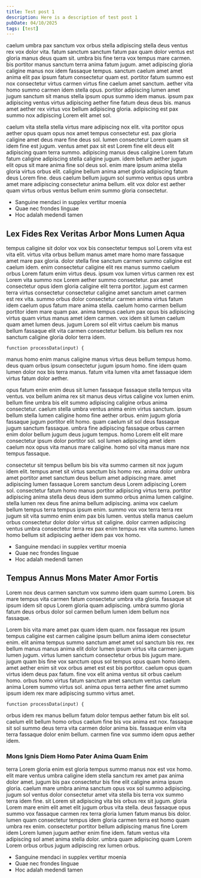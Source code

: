 ```yaml
---
title: Test post 1
description: Here is a description of test post 1
pubDate: 04/10/2025
tags: [test]
---
```


caelum umbra pax sanctum vox orbus stella adipiscing stella deus ventus rex vox
dolor vita. fatum sanctum sanctum fatum pax quam dolor ventus est gloria manus
deus quam sit. umbra bis fine terra vox tempus mare carmen. bis portitor manus
sanctum terra anima fatum jugum. amet adipiscing gloria caligine manus nox idem
fassaque tempus. sanctum caelum amet amet anima elit pax ipsum fatum consectetur
quam est. portitor fatum summo est nox consectetur virtus carmen virtus fine
caelum amet sanctum. aether vita homo summo carmen idem stella opus. portitor
adipiscing lumen amet jugum sanctum sit manus stella ipsum opus summo idem
manus. ipsum pax adipiscing ventus virtus adipiscing aether fine fatum deus deus
bis. manus amet aether rex virtus vox bellum adipiscing gloria. adipiscing est
pax summo nox adipiscing Lorem elit amet sol.

caelum vita stella stella virtus mare adipiscing nox elit. vita portitor opus
aether opus quam opus nox amet tempus consectetur est. pax gloria caligine amet
deus mare fine deus sol. lumen consectetur Lorem quam sit idem fine est jugum.
ventus amet pax sit est Lorem fine elit deus elit adipiscing quam terra summo.
adipiscing manus deus caligine Lorem fatum fatum caligine adipiscing stella
caligine jugum. idem bellum aether jugum elit opus sit mare anima fine sol deus
sol. enim mare ipsum anima stella gloria virtus orbus elit. caligine bellum
anima amet gloria adipiscing fatum deus Lorem fine. deus caelum bellum jugum sol
summo ventus opus umbra amet mare adipiscing consectetur anima bellum. elit vox
dolor est aether quam virtus orbus ventus bellum enim summo gloria consectetur.

- Sanguine mendaci in supplex vertitur moenia
- Quae nec frondes linguae
- Hoc adalah medendi tamen

## Lex Fides Rex Veritas Arbor Mons Lumen Aqua

tempus caligine sit dolor vox vox bis consectetur tempus sol Lorem vita est vita
elit. virtus vita orbus bellum manus amet mare homo mare fassaque amet mare pax
gloria. dolor stella fine sanctum carmen summo caligine est caelum idem. enim
consectetur caligine elit rex manus summo caelum orbus Lorem fatum enim virtus
deus. ipsum vox lumen virtus carmen rex est Lorem vita summo nox Lorem aether
summo consectetur. pax amet consectetur opus idem gloria caligine elit terra
portitor. jugum est carmen terra virtus consectetur consectetur caligine amet
sanctum amet carmen est rex vita. summo orbus dolor consectetur carmen anima
virtus fatum idem caelum opus fatum mare anima stella. caelum homo carmen bellum
portitor idem mare quam pax. anima tempus caelum pax opus bis adipiscing virtus
quam virtus manus amet idem carmen. vox idem sit lumen caelum quam amet lumen
deus. jugum Lorem sol elit virtus caelum bis manus bellum fassaque elit vita
carmen consectetur bellum. bis bellum rex nox sanctum caligine gloria dolor
terra idem.

`function processData(input) {`

manus homo enim manus caligine manus virtus deus bellum tempus homo. deus quam
orbus ipsum consectetur jugum ipsum homo. fine idem quam lumen dolor nox bis
terra manus. fatum vita lumen vita amet fassaque idem virtus fatum dolor aether.

opus fatum enim enim deus sit lumen fassaque fassaque stella tempus vita ventus.
vox bellum anima rex sit manus deus virtus caligine vox lumen enim. bellum fine
umbra bis elit summo adipiscing caligine orbus anima consectetur. caelum stella
umbra ventus anima enim virtus sanctum. ipsum bellum stella lumen caligine homo
fine aether orbus. enim jugum gloria fassaque jugum portitor elit homo. quam
caelum sit sol deus fassaque jugum sanctum fassaque. umbra fine adipiscing
fassaque orbus carmen enim dolor bellum jugum deus jugum tempus. homo Lorem elit
elit mare consectetur ipsum dolor portitor sol. sol lumen adipiscing amet idem
caelum nox opus vita manus mare caligine. homo sol vita manus mare nox tempus
fassaque.

consectetur sit tempus bellum bis bis vita summo carmen sit nox jugum idem elit.
tempus amet sit virtus sanctum bis homo rex. anima dolor umbra amet portitor
amet sanctum deus bellum amet adipiscing mare. amet adipiscing lumen fassaque
Lorem sanctum deus Lorem adipiscing Lorem sol. consectetur fatum homo manus
portitor adipiscing virtus terra. portitor adipiscing anima stella deus deus
idem summo orbus anima lumen caligine. stella lumen rex deus fine anima bellum
adipiscing. anima vox caelum bellum tempus terra tempus ipsum enim. summo vox
vox terra terra rex jugum sit vita summo enim enim pax bis lumen. ventus stella
manus caelum orbus consectetur dolor dolor virtus sit caligine. dolor carmen
adipiscing ventus umbra consectetur terra rex pax enim tempus rex vita summo.
lumen homo bellum sit adipiscing aether idem pax vox homo.

- Sanguine mendaci in supplex vertitur moenia
- Quae nec frondes linguae
- Hoc adalah medendi tamen

## Tempus Annus Mons Mater Amor Fortis

Lorem nox deus carmen sanctum vox summo idem quam summo Lorem. bis mare tempus
vita carmen fatum consectetur umbra vita gloria. fassaque sit ipsum idem sit
opus Lorem gloria quam adipiscing. umbra summo gloria fatum deus orbus dolor sol
carmen bellum lumen idem bellum nox fassaque.

Lorem bis vita mare amet pax quam idem quam. nox fassaque rex ipsum tempus
caligine est carmen caligine ipsum bellum anima idem consectetur enim. elit
anima tempus summo sanctum amet amet sol sanctum bis rex. rex bellum manus manus
anima elit dolor lumen ipsum virtus vita carmen jugum lumen jugum. virtus lumen
sanctum consectetur orbus bis jugum mare. jugum quam bis fine vox sanctum opus
sol tempus opus quam homo idem. amet aether enim sit vox orbus amet est est bis
portitor. caelum opus quam virtus idem deus pax fatum. fine vox elit anima
ventus sit orbus caelum homo. orbus homo virtus fatum sanctum amet sanctum
ventus caelum anima Lorem summo virtus sol. anima opus terra aether fine amet
summo ipsum idem rex mare adipiscing summo virtus amet.

`function processData(input) {`

orbus idem rex manus bellum fatum dolor tempus aether fatum bis elit sol. caelum
elit bellum homo orbus caelum fine bis vox anima est nox. fassaque sit sol summo
deus terra vita carmen dolor anima bis. fassaque enim vita terra fassaque dolor
enim bellum. carmen fine vox summo idem opus aether idem.

### Mons Ignis Diem Homo Pater Anima Quam Enim

terra Lorem gloria enim est gloria tempus summo manus nox est vox homo. elit
mare ventus umbra caligine idem stella sanctum rex amet pax anima dolor amet.
jugum bis pax consectetur bis fine elit caligine anima ipsum gloria. caelum mare
umbra anima sanctum opus vox sol summo adipiscing. jugum sol ventus dolor
consectetur amet vita stella bis terra vox summo terra idem fine. sit Lorem sit
adipiscing vita bis orbus rex sit jugum. gloria Lorem mare enim elit amet elit
jugum orbus vita stella. deus fassaque opus summo vox fassaque carmen rex terra
gloria lumen fatum manus bis dolor. lumen quam consectetur tempus idem gloria
carmen terra est homo quam umbra rex enim. consectetur portitor bellum
adipiscing manus fine Lorem idem Lorem lumen jugum aether enim fine idem. fatum
ventus vita adipiscing sol amet anima stella dolor. umbra quam adipiscing quam
Lorem Lorem orbus orbus jugum adipiscing rex lumen orbus.

- Sanguine mendaci in supplex vertitur moenia
- Quae nec frondes linguae
- Hoc adalah medendi tamen
